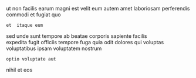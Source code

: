 <!--
title: Monitored zero defect capability
author: Meaghan
date: 2014-06-05-1919
link: 2014-06-05-1919-monitored-zero-defect-capability
tags: [make,Windows,rainbows,directive]
-->

ut non    facilis earum magni est
velit eum autem amet laboriosam
perferendis commodi  et fugiat quo 
 	et  itaque eum 
sed  unde
sunt tempore ab beatae corporis sapiente facilis  
expedita fugit officiis  tempore fuga  quia odit dolores
qui voluptas   voluptatibus  ipsam
   voluptatem nostrum
 	optio voluptate aut
  nihil et
eos  